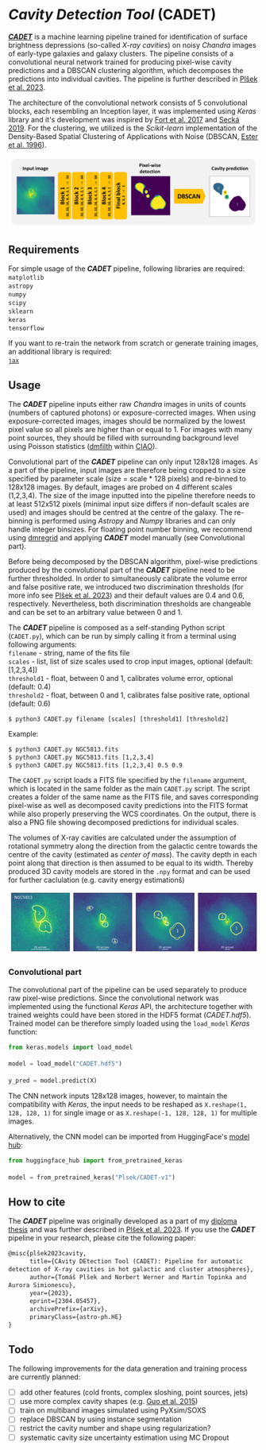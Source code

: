 # *Cavity Detection Tool* (CADET)

[***CADET***](https://tomasplsek.github.io/CADET/) is a machine learning pipeline trained for identification of surface brightness depressions (so-called *X-ray cavities*) on noisy *Chandra* images of early-type galaxies and galaxy clusters. The pipeline consists of a convolutional neural network trained for producing pixel-wise cavity predictions and a DBSCAN clustering algorithm, which decomposes the predictions into individual cavities. The pipeline is further described in [Plšek et al. 2023](https://arxiv.org/abs/2304.05457).

<!-- The pipeline was developed in order to improve the automation and accuracy of X-ray cavity detection and size-estimation.  -->
The architecture of the convolutional network consists of 5 convolutional blocks, each resembling an Inception layer, it was implemented using *Keras* library and it's development was inspired by [Fort et al. 2017](https://ui.adsabs.harvard.edu/abs/2017arXiv171200523F/abstract) and [Secká 2019](https://is.muni.cz/th/rnxoz/?lang=en;fakulta=1411). For the clustering, we utilized is the *Scikit-learn* implementation of the Density-Based Spatial Clustering of Applications with Noise (DBSCAN, [Ester et al. 1996](https://citeseerx.ist.psu.edu/viewdoc/summary?doi=10.1.1.121.9220)).

![Architecture](figures/architecture.png)

## Requirements

For simple usage of the ***CADET***  pipeline, following libraries are required:\
`matplotlib`\
`astropy`\
`numpy`\
`scipy`\
`sklearn`\
`keras`\
`tensorflow`

If you want to re-train the network from scratch or generate training images, an additional library is required:\
[`jax`](https://github.com/google/jax)

## Usage

The ***CADET*** pipeline inputs either raw *Chandra* images in units of counts (numbers of captured photons) or exposure-corrected images. When using exposure-corrected images, images should be normalized by the lowest pixel value so all pixels are higher than or equal to 1. For images with many point sources, they should be filled with surrounding background level using Poisson statistics ([dmfilth](https://cxc.cfa.harvard.edu/ciao/ahelp/dmfilth.html) within [CIAO](https://cxc.harvard.edu/ciao/)).

Convolutional part of the ***CADET*** pipeline can only input 128x128 images. As a part of the pipeline, input images are therefore being cropped to a size specified by parameter scale (size = scale * 128 pixels) and re-binned to 128x128 images. By default, images are probed on 4 different scales (1,2,3,4). The size of the image inputted into the pipeline therefore needs to at least 512x512 pixels (minimal input size differs if non-default scales are used) and images should be centred at the centre of the galaxy. The re-binning is performed using *Astropy* and *Numpy* libraries and can only handle integer binsizes. For floating point number binning, we recommend using [dmregrid](https://cxc.cfa.harvard.edu/ciao/ahelp/dmregrid.html) and applying ***CADET*** model manually (see Convolutional part).

Before being decomposed by the DBSCAN algorithm, pixel-wise predictions produced by the convolutional part of the ***CADET*** pipeline need to be further thresholded. In order to simultaneously calibrate the volume error and false positive rate, we introduced two discrimination thresholds (for more info see [Plšek et al. 2023]()) and their default values are 0.4 and 0.6, respectively. Nevertheless, both discrimination thresholds are changeable and can be set to an arbitrary value between 0 and 1.

The ***CADET*** pipeline is composed as a self-standing Python script (`CADET.py`), which can be run by simply calling it from a terminal using following arguments:\
`filename` - string, name of the fits file\
`scales` - list, list of size scales used to crop input images, optional (default: [1,2,3,4])\
`threshold1` - float, between 0 and 1, calibrates volume error, optional (default: 0.4)\
`threshold2` - float, between 0 and 1, calibrates false positive rate, optional (default: 0.6)

```console
$ python3 CADET.py filename [scales] [threshold1] [threshold2]
```

Example:

```console
$ python3 CADET.py NGC5813.fits
$ python3 CADET.py NGC5813.fits [1,2,3,4]
$ python3 CADET.py NGC5813.fits [1,2,3,4] 0.5 0.9
```

The `CADET.py` script loads a FITS file specified by the `filename` argument, which is located in the same folder as the main `CADET.py` script. The script creates a folder of the same name as the FITS file, and saves corresponding pixel-wise as well as decomposed cavity predictions into the FITS format while also properly preserving the WCS coordinates. On the output, there is also a PNG file showing decomposed predictions for individual scales.

The volumes of X-ray cavities are calculated under the assumption of rotational symmetry along the direction from the galactic centre towards the centre of the cavity (estimated as *center of mass*). The cavity depth in each point along that direction is then assumed to be equal to its width. Thereby produced 3D cavity models are stored in the `.npy` format and can be used for further caclulation (e.g. cavity energy estimationš)

![](figures/NGC5813.png)

### Convolutional part

<!-- [![Colab](https://colab.research.google.com/assets/colab-badge.svg)](https://colab.research.google.com/github/tomasplsek/CADET/blob/main/CADET_example_colab.ipynb) -->

The convolutional part of the pipeline can be used separately to produce raw pixel-wise predictions. Since the convolutional network was implemented using the functional *Keras* API, the architecture together with trained weights could have been stored in the HDF5 format (*CADET.hdf5*). Trained model can be therefore simply loaded using the `load_model` *Keras* function:

```python
from keras.models import load_model

model = load_model("CADET.hdf5")

y_pred = model.predict(X)
```

The CNN network inputs 128x128 images, however, to maintain the compatibility with *Keras*, the input needs to be reshaped as `X.reshape(1, 128, 128, 1)` for single image or as `X.reshape(-1, 128, 128, 1)` for multiple images.

Alternatively, the CNN model can be imported from HuggingFace's [model hub](https://huggingface.co/Plsek/CADET-v1):

```python
from huggingface_hub import from_pretrained_keras

model = from_pretrained_keras("Plsek/CADET-v1")
```

<!-- Thus produced pixel-wise prediction needs to be further thresholded and decomposed into individual cavities using a DBSCAN clustering algorithm:

```python
import numpy as np
from sklearn.cluster import DBSCAN

y_pred = np.where(y_pred > threshold, 1, 0)

x, y = y_pred.nonzero()
data = np.array([x,y]).reshape(2, -1)

clusters = DBSCAN(eps=1.5, min_samples=3).fit(data.T).labels_
``` -->

## How to cite

The ***CADET*** pipeline was originally developed as a part of my [diploma thesis](https://is.muni.cz/th/x68od/?lang=en) and was further described in [Plšek et al. 2023](https://arxiv.org/abs/2304.05457). If you use the ***CADET***  pipeline in your research, please cite the following paper:

```
@misc{plšek2023cavity,
      title={CAvity DEtection Tool (CADET): Pipeline for automatic detection of X-ray cavities in hot galactic and cluster atmospheres}, 
      author={Tomáš Plšek and Norbert Werner and Martin Topinka and Aurora Simionescu},
      year={2023},
      eprint={2304.05457},
      archivePrefix={arXiv},
      primaryClass={astro-ph.HE}
}
```

## Todo

The following improvements for the data generation and training process are currently planned:

- [ ] add other features (cold fronts, complex sloshing, point sources, jets)
- [ ] use more complex cavity shapes (e.g. [Guo et al. 2015](https://arxiv.org/abs/1408.5018))
- [ ] train on multiband images simulated using PyXsim/SOXS
- [ ] replace DBSCAN by using instance segmentation 
- [ ] restrict the cavity number and shape using regularization?
- [ ] systematic cavity size uncertainty estimation using MC Dropout
